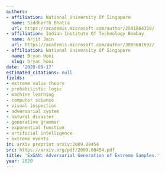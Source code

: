 ```yaml
---
authors:
- affiliation: National University Of Singapore
  name: Siddharth Bhatia
  url: https://academic.microsoft.com/author/2501864319/
- affiliation: Indian Institute Of Technology Bombay
  name: Arjit Jain
  url: https://academic.microsoft.com/author/3085681692/
- affiliation: National University Of Singapore
  name: Bryan Hooi
  slug: bryan_hooi
date: '2020-09-17'
estimated_citations: null
fields:
- extreme value theory
- probabilistic logic
- machine learning
- computer science
- visual inspection
- adversarial system
- natural disaster
- generative grammar
- exponential function
- artificial intelligence
- extreme events
in: arXiv preprint arXiv:2009.08454
src: https://arxiv.org/pdf/2009.08454.pdf
title: 'ExGAN: Adversarial Generation of Extreme Samples.'
year: 2020
---
```

